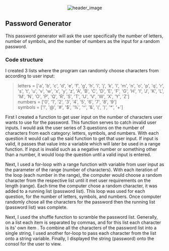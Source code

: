 <p align="center">
  <img src="https://i.imgur.com/HDtcLAz.png" alt="header_image"/>
</p>

<h2>Password Generator</h2>

This password generator will ask the user specifically the number of letters, number of symbols, and the number of numbers as the input for a random password. 

<h3>Code structure</h3>

I created 3 lists where the program can randomly choose characters from according to user input:
>letters = ['a', 'b', 'c', 'd', 'e', 'f', 'g', 'h', 'i', 'j', 'k', 'l', 'm', 'n', 'o', 'p', 'q', 'r', 's', 't', 'u', 'v', 'w', 'x', 'y', 'z', 'A', 'B', 'C', 'D', 'E', 'F', 'G', 'H', 'I', 'J', 'K', 'L', 'M', 'N', 'O', 'P', 'Q', 'R', 'S', 'T', 'U', 'V', 'W', 'X', 'Y', 'Z'] </br>
>numbers = ['0', '1', '2', '3', '4', '5', '6', '7', '8', '9']</br>
>symbols = ['!', '@', '#', '$', '%', '^', '&', '(', ')', '*', '+']</br>

First I created a function to get user input on the number of characters user wants to use for the password. This function serves to catch invalid user inputs. I would ask the user series of 3 questions on the number of characters from each category: letters, symbols, and numbers. With each question it would call up the said function to get that user input. If input is valid, it passes that value into a variable which will later be used in a range function. If input is invalid such as a negative number or something other than a number, it would loop the question until a valid input is entered. 

Next, I used a for-loop with a range function with variable from user input as the parameter of the range (number of characters). With each iteration of the loop (each number in the range), the computer would choose a random character from the respective list until it met user requirements on the length (range). Each time the computer chose a random character, it was added to a running list (password list). This loop was used for each question, for the number of letters, symbols, and numbers. Once computer randomly chose all the characters for the password then the running list (password list) was complete.

Next, I used the shuffle function to scramble the password list. Generally, on a list each item is separated by commas, and for this list each character is its' own item . To combine all the characters of the password list into a single string, I used another for-loop to pass each character from the list onto a string variable. Finally, I displayed the string (password) onto the consol for the user to view.  
